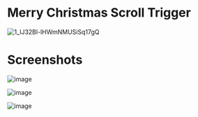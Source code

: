 # Merry Christmas Scroll Trigger

![1_lJ32Bl-lHWmNMUSiSq17gQ](https://user-images.githubusercontent.com/72864817/171863780-16f7afb7-32a5-4547-a427-23c8a8ed0524.png)

# Screenshots

![image](https://user-images.githubusercontent.com/72864817/173407217-af786f9f-f8b4-4391-bbb4-a8dbfcb8366b.png)

![image](https://user-images.githubusercontent.com/72864817/173407318-cefb84f8-e72e-4b10-81bc-79c959085201.png)

![image](https://user-images.githubusercontent.com/72864817/173407490-6819c7a7-9f9c-43a3-a8a2-1e90601d41d0.png)

